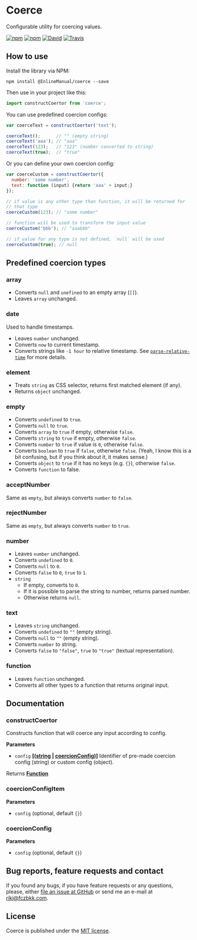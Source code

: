 # Coerce

Configurable utility for coercing values.

[![npm](https://img.shields.io/npm/v/@inlinemanual/coerce.svg?maxAge=2592000)](https://www.npmjs.com/package/@InlineManual/coerce)
[![npm](https://img.shields.io/github/license/InlineManual/coerce.svg?maxAge=2592000)](https://github.com/InlineManual/coerce/blob/master/LICENSE)
[![David](https://img.shields.io/david/InlineManual/coerce.svg?maxAge=2592000)](https://david-dm.org/InlineManual/coerce)
[![Travis](https://img.shields.io/travis/InlineManual/coerce.svg?maxAge=2592000)](https://travis-ci.org/InlineManual/coerce)

## How to use

Install the library via NPM:

```shell
npm install @InlineManual/coerce --save
```

Then use in your project like this:

```javascript
import constructCoertor from 'coerce';
```

You can use predefined coercion configs:

```javascript
var coerceText = constructCoertor('text');

coerceText();      // "" (empty string)
coerceText('aaa'); // "aaa"
coerceText(123);   // "123" (number converted to string)
coerceText(true);  // "true"
```

Or you can define your own coercion config:

```javascript
var coerceCustom = constructCoertor({
  number: 'some number',
  text: function (input) {return 'aaa' + input;}
});

// if value is any other type than function, it will be returned for
// that type
coerceCustom(123); // "some number"

// function will be used to transform the input value
coerceCustom('bbb'); // "aaabbb"

// if value for any type is not defined, `null` will be used
coerceCustom(true); // null
```

## Predefined coercion types

### array

-   Converts `null` and `unefined` to an empty array (`[]`).
-   Leaves `array` unchanged.

### date

Used to handle timestamps.

-   Leaves `number` unchanged.
-   Converts `now` to current timestamp.
-   Converts strings like `-1 hour` to relative timestamp. See [`parse-relative-time`](https://github.com/fczbkk/parse-relative-time#readme) for more details.

### element

-   Treats `string` as CSS selector, returns first matched element (if any).
-   Returns `object` unchanged.

### empty

-   Converts `undefined` to `true`.
-   Converts `null` to `true`.
-   Converts `array` to `true` if empty, otherwise `false`.
-   Converts `string` to `true` if empty, otherwise `false`.
-   Converts `number` to `true` if value is `0`, otherwise `false`.
-   Converts `boolean` to `true` if `false`, otherwise `false`. (Yeah, I know this is a bit confusing, but if you think about it, it makes sense.)
-   Converts `object` to `true` if it has no keys (e.g. `{}`), otherwise `false`.
-   Converts `function` to false.

### acceptNumber

Same as `empty`, but always converts `number` to `false`.

### rejectNumber

Same as `empty`, but always converts `number` to `true`.

### number

-   Leaves `number` unchanged.
-   Converts `undefined` to `0`.
-   Converts `null` to `0`.
-   Converts `false` to `0`, `true` to `1`.
-   `string`
    -   If empty, converts to `0`.
    -   If it is possible to parse the string to number, returns parsed number.
    -   Otherwise returns `null`.

### text

-   Leaves `string` unchanged.
-   Converts `undefined` to `""` (empty string).
-   Converts `null` to `""` (empty string).
-   Converts `number` to string.
-   Converts `false` to `"false"`, `true` to `"true"` (textual representation).

### function

-   Leaves `function` unchanged.
-   Converts all other types to a function that returns original input.

## Documentation

### constructCoertor

Constructs function that will coerce any input according to config.

**Parameters**

-   `config` **\[([string](https://developer.mozilla.org/en-US/docs/Web/JavaScript/Reference/Global_Objects/String) \| [coercionConfig](#coercionconfig))]** Identifier of pre-made coercion config (string) or custom config (object).

Returns **[Function](https://developer.mozilla.org/en-US/docs/Web/JavaScript/Reference/Statements/function)** 

### coercionConfigItem

**Parameters**

-   `config`   (optional, default `{}`)

### coercionConfig

**Parameters**

-   `config`   (optional, default `{}`)

## Bug reports, feature requests and contact

If you found any bugs, if you have feature requests or any questions, please, either [file an issue at GitHub](https://github.com/InlineManual/coerce/issues) or send me an e-mail at <a href="mailto:riki@fczbkk.com">riki@fczbkk.com</a>.

## License

Coerce is published under the [MIT license](https://github.com/InlineManual/coerce/blob/master/LICENSE).
